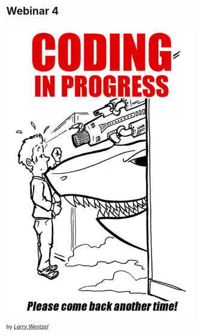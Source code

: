 # Webinar 4

<p align="center">
  <img src="0.jpg">
</p>


by [_Larry Wentzel_](https://www.flickr.com/photos/wentzelepsy/8590692912)